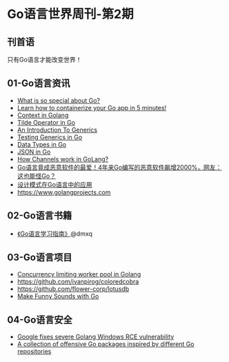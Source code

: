 # Go语言世界周刊-第2期

## 刊首语

只有Go语言才能改变世界！

## 01-Go语言资讯

- [What is so special about Go?](https://sweetsoft7.medium.com/what-is-so-special-about-go-35d56c0538bb)
- [Learn how to containerize your Go app in 5 minutes!](https://ikuanyshbekov.medium.com/learn-how-to-containerize-your-go-app-in-5-minutes-e43cb79ae3b8)
- [Context in Golang](https://www.markaicode.com/context-in-golang)
- [Tilde Operator in Go](https://towardsdev.com/tilde-operator-in-go-7325a6988790)
- [An Introduction To Generics](https://go.dev/blog/intro-generics)
- [Testing Generics in Go](https://eltonminetto.dev/en/post/2022-03-11-fun-with-generics/)
- [Data Types in Go](https://ozgebuyukasik.medium.com/data-types-in-go-i-318622f7cafe)
- [JSON in Go](https://blog.devgenius.io/json-in-go-94c2aacc9467)
- [How Channels work in GoLang?](https://medium.com/@raveeshm2/how-channels-work-in-golang-c58a9d537ff2)
- [Go语言竟成恶意软件的最爱！4年来Go编写的恶意软件飙增2000%，网友：这也能怪Go？](http://finance.sina.com.cn/tech/csj/2021-03-01/doc-ikftssap9384798.shtml)
- [设计模式在Go语言中的应用](https://medium.com/@dgqypl/%E8%AE%BE%E8%AE%A1%E6%A8%A1%E5%BC%8F%E5%9C%A8go%E8%AF%AD%E8%A8%80%E4%B8%AD%E7%9A%84%E5%BA%94%E7%94%A8-f9478039a1b4)
- https://www.golangprojects.com

## 02-Go语言书籍

- [《Go语言学习指南》](https://github.com/coderit666/GoGuide)@dmxq

## 03-Go语言项目

- [Concurrency limiting worker pool in Golang](https://github.com/Joker666/goworkerpool)
- https://github.com/ivanpirog/coloredcobra
- https://github.com/flower-corp/lotusdb
- [Make Funny Sounds with Go](https://github.com/rbren/WinslowSynth)

## 04-Go语言安全

- [Google fixes severe Golang Windows RCE vulnerability](https://www.bleepingcomputer.com/news/security/google-fixes-severe-golang-windows-rce-vulnerability/)
- [A collection of offensive Go packages inspired by different Go repositories](https://golangexample.com/a-collection-of-offensive-go-packages-inspired-by-different-go-repositories/)
